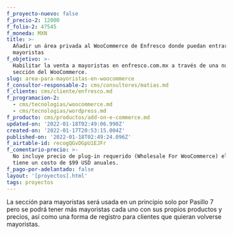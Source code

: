 ```yaml
---
f_proyecto-nuevo: false
f_precio-2: 12000
f_folio-2: 47545
f_moneda: MXN
title: >-
  Añadir un área privada al WooCommerce de Enfresco donde puedan entrar solo
  mayoristas
f_objetivo: >-
  Habilitar la venta a mayoristas en enfresco.com.mx a través de una nueva
  sección del WooCommerce.
slug: area-para-mayoristas-en-woocommerce
f_consultor-responsable-2: cms/consultores/matias.md
f_cliente: cms/cliente/enfresco.md
f_programacion-2:
  - cms/tecnologias/woocommerce.md
  - cms/tecnologias/wordpress.md
f_producto: cms/productos/add-on-e-commerce.md
updated-on: '2022-01-18T02:49:06.990Z'
created-on: '2022-01-17T20:53:15.004Z'
published-on: '2022-01-18T02:49:24.096Z'
f_airtable-id: recogQGvDGpU1EJFr
f_comentario-precio: >-
  No incluye precio de plug-in requerido (Wholesale For WooCommerce) el cual
  tiene un costo de $99 USD anuales.
f_pago-por-adelantado: false
layout: '[proyectos].html'
tags: proyectos
---
```


La sección para mayoristas será usada en un principio solo por Pasillo 7 pero se podrá tener más mayoristas cada uno con sus propios productos y precios, así como una forma de registro para clientes que quieran volverse mayoristas.
